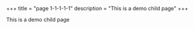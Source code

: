 +++
title = "page 1-1-1-1-1"
description = "This is a demo child page"
+++

This is a demo child page